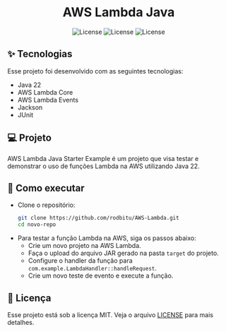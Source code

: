 <h1 align="center">AWS Lambda Java</h1>

<p align="center">
  <img alt="License" src="https://img.shields.io/static/v1?label=License&message=MIT&color=8257E5&labelColor=000000">
  <img alt="License" src="https://img.shields.io/static/v1?label=Language&message=Java&color=8257E5&labelColor=000000">
  <img alt="License" src="https://img.shields.io/static/v1?label=Version&message=0.0.1&color=8257E5&labelColor=000000">
</p>

## ✨ Tecnologias

Esse projeto foi desenvolvido com as seguintes tecnologias:

* Java 22
* AWS Lambda Core
* AWS Lambda Events
* Jackson
* JUnit

## 💻 Projeto

AWS Lambda Java Starter Example é um projeto que visa testar e demonstrar o uso de funções Lambda na AWS utilizando Java 22.

## 🚀 Como executar

- Clone o repositório:
  ```bash
  git clone https://github.com/rodbitu/AWS-Lambda.git
  cd novo-repo
    ```
- Para testar a função Lambda na AWS, siga os passos abaixo:
  - Crie um novo projeto na AWS Lambda.
  - Faça o upload do arquivo JAR gerado na pasta `target` do projeto.
  - Configure o handler da função para `com.example.LambdaHandler::handleRequest`.
  - Crie um novo teste de evento e execute a função.

## 📄 Licença

Esse projeto está sob a licença MIT. Veja o arquivo [LICENSE](LICENSE.md) para mais detalhes.

